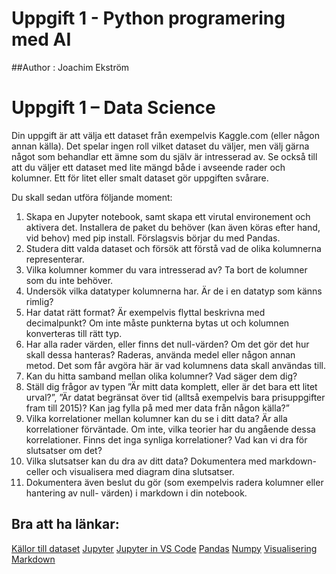 # Uppgift 1 - Python programering med AI


##Author : Joachim Ekström





# Uppgift 1 – Data Science

Din uppgift är att välja ett dataset från exempelvis Kaggle.com (eller någon annan källa). Det spelar
ingen roll vilket dataset du väljer, men välj gärna något som behandlar ett ämne som du själv är
intresserad av. Se också till att du väljer ett dataset med lite mängd både i avseende rader och
kolumner. Ett för litet eller smalt dataset gör uppgiften svårare.

Du skall sedan utföra följande moment:
1. Skapa en Jupyter notebook, samt skapa ett virutal environement och aktivera det. Installera
de paket du behöver (kan även köras efter hand, vid behov) med pip install. Förslagsvis
börjar du med Pandas.
2. Studera ditt valda dataset och försök att förstå vad de olika kolumnerna representerar.
3. Vilka kolumner kommer du vara intresserad av? Ta bort de kolumner som du inte behöver.
4. Undersök vilka datatyper kolumnerna har. Är de i en datatyp som känns rimlig?
5. Har datat rätt format? Är exempelvis flyttal beskrivna med decimalpunkt? Om inte måste
punkterna bytas ut och kolumnen konverteras till rätt typ.
6. Har alla rader värden, eller finns det null-värden? Om det gör det hur skall dessa hanteras?
Raderas, använda medel eller någon annan metod. Det som får avgöra här är vad kolumnens
data skall användas till.
7. Kan du hitta samband mellan olika kolumner? Vad säger dem dig?
8. Ställ dig frågor av typen ”Är mitt data komplett, eller är det bara ett litet urval?”, ”Är datat
begränsat över tid (alltså exempelvis bara prisuppgifter fram till 2015)? Kan jag fylla på med
mer data från någon källa?”
9. Vilka korrelationer mellan kolumner kan du se i ditt data? Är alla korrelationer förväntade.
Om inte, vilka teorier har du angående dessa korrelationer. Finns det inga synliga
korrelationer? Vad kan vi dra för slutsatser om det?
10. Vilka slutsatser kan du dra av ditt data? Dokumentera med markdown-celler och visualisera
med diagram dina slutsatser.
11. Dokumentera även beslut du gör (som exempelvis radera kolumner eller hantering av null-
värden) i markdown i din notebook.

## Bra att ha länkar:
[Källor till dataset](https://careerfoundry.com/en/blog/data-analytics/where-to-find-free-datasets/)
[Jupyter](https://realpython.com/jupyter-notebook-introduction/)
[Jupyter in VS Code](https://code.visualstudio.com/docs/datascience/jupyter-notebooks) 
[Pandas](https://www.learndatasci.com/tutorials/python-pandas-tutorial-complete-introduction-for-beginners/)
[Numpy](https://numpy.org/doc/stable/user/quickstart.html)
[Visualisering](https://stackabuse.com/introduction-to-data-visualization-in-python-with-pandas/)
[Markdown](https://www.markdownguide.org/cheat-sheet/)
